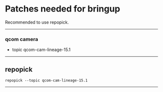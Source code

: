 # Patches needed for bringup

Recommended to use repopick.

-----

### qcom camera
- topic qcom-cam-lineage-15.1

-----

## repopick

```
repopick --topic qcom-cam-lineage-15.1

```

-----
